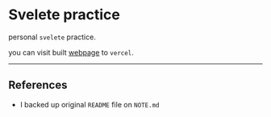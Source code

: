 # Svelete practice

personal `svelete` practice.  

you can visit built [webpage](https://svelte-practice-cyan.vercel.app/) to `vercel`.

---

## References

- I backed up original `README` file on `NOTE.md`